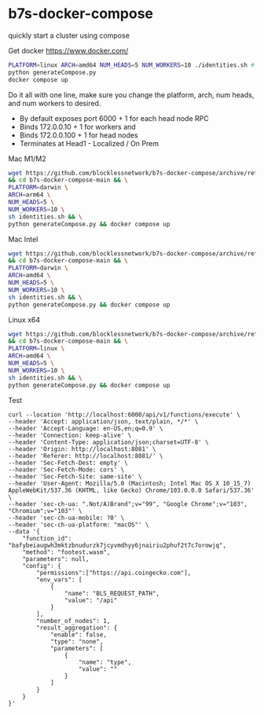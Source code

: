 # b7s-docker-compose
quickly start a cluster using compose

Get docker https://www.docker.com/

```bash
PLATFORM=linux ARCH=amd64 NUM_HEADS=5 NUM_WORKERS=10 ./identities.sh # PLATFORM=darwin ARCH=arm64 NUM_HEADS=5 NUM_WORKERS=10 ./identities.s
python generateCompose.py
docker compose up
```

Do it all with one line, make sure you change the platform, arch, num heads, and num workers to desired.

* By default exposes port 6000 + 1 for each head node RPC
* Binds 172.0.0.10 + 1 for workers and
* Binds 172.0.0.100 + 1 for head nodes
* Terminates at Head1 - Localized / On Prem

Mac M1/M2

```bash
wget https://github.com/blocklessnetwork/b7s-docker-compose/archive/refs/heads/main.zip && unzip main.zip \
&& cd b7s-docker-compose-main && \
PLATFORM=darwin \
ARCH=arm64 \
NUM_HEADS=5 \
NUM_WORKERS=10 \
sh identities.sh && \
python generateCompose.py && docker compose up
```

Mac Intel

```bash
wget https://github.com/blocklessnetwork/b7s-docker-compose/archive/refs/heads/main.zip && unzip main.zip \
&& cd b7s-docker-compose-main && \
PLATFORM=darwin \
ARCH=amd64 \
NUM_HEADS=5 \
NUM_WORKERS=10 \
sh identities.sh && \
python generateCompose.py && docker compose up
```

Linux x64
```bash
wget https://github.com/blocklessnetwork/b7s-docker-compose/archive/refs/heads/main.zip && unzip main.zip \
&& cd b7s-docker-compose-main && \
PLATFORM=linux \
ARCH=amd64 \
NUM_HEADS=5 \
NUM_WORKERS=10 \
sh identities.sh && \
python generateCompose.py && docker compose up
```

Test

```
curl --location 'http://localhost:6000/api/v1/functions/execute' \
--header 'Accept: application/json, text/plain, */*' \
--header 'Accept-Language: en-US,en;q=0.9' \
--header 'Connection: keep-alive' \
--header 'Content-Type: application/json;charset=UTF-8' \
--header 'Origin: http://localhost:8081' \
--header 'Referer: http://localhost:8081/' \
--header 'Sec-Fetch-Dest: empty' \
--header 'Sec-Fetch-Mode: cors' \
--header 'Sec-Fetch-Site: same-site' \
--header 'User-Agent: Mozilla/5.0 (Macintosh; Intel Mac OS X 10_15_7) AppleWebKit/537.36 (KHTML, like Gecko) Chrome/103.0.0.0 Safari/537.36' \
--header 'sec-ch-ua: ".Not/A)Brand";v="99", "Google Chrome";v="103", "Chromium";v="103"' \
--header 'sec-ch-ua-mobile: ?0' \
--header 'sec-ch-ua-platform: "macOS"' \
--data '{
    "function_id": "bafybeiaugwh3mktzbnudurzk7jcyvmdhyy6jnairiu2phuf2t7c7orowjq",
    "method": "footest.wasm",
    "parameters": null,
    "config": {
        "permissions":["https://api.coingecko.com"],
        "env_vars": [
            {
                "name": "BLS_REQUEST_PATH",
                "value": "/api"
            }
        ],
        "number_of_nodes": 1,
        "result_aggregation": {
            "enable": false,
            "type": "none",
            "parameters": [
                {
                    "name": "type",
                    "value": ""
                }
            ]
        }
    }
}'
```

